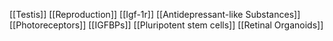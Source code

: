 [[Testis]]
[[Reproduction]]
[[Igf-1r]]
[[Antidepressant-like Substances]]
[[Photoreceptors]]
[[IGFBPs]]
[[Pluripotent stem cells]]
[[Retinal Organoids]]
